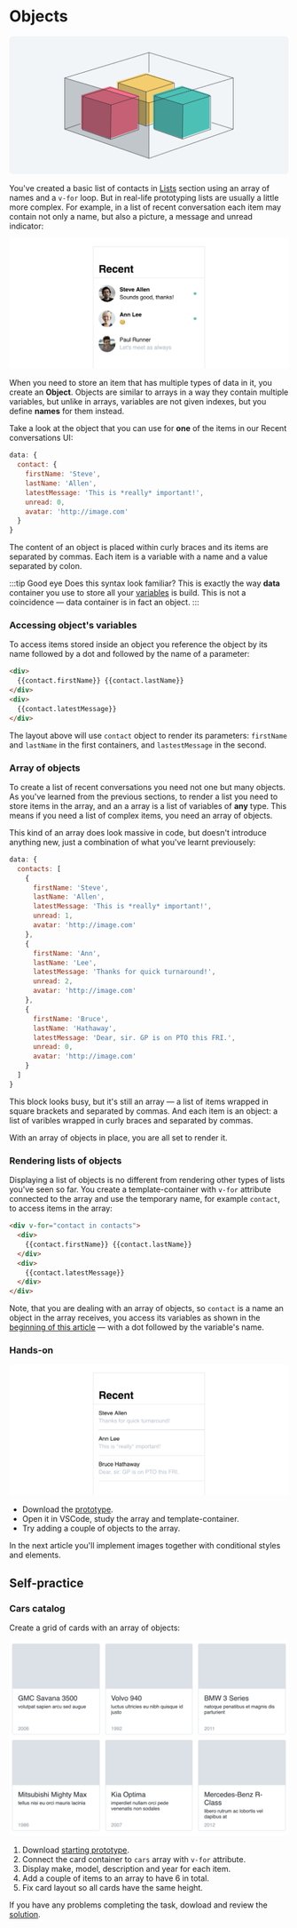 # Objects

![hey](./media/object-diagram-1.png)
<!-- todo: this illustration must be fixed 🙈 -->

You've created a basic list of contacts in [Lists](./) section using an array of names and a `v-for` loop. But in real-life prototyping lists are usually a little more complex. For example, in a list of recent conversation each item may contain not only a name, but also a picture, a message and unread indicator:

![hey](./media/chats-wireframes-1.png)

When you need to store an item that has multiple types of data in it, you create an **Object**. Objects are similar to arrays in a way they contain multiple variables, but unlike in arrays, variables are not given indexes, but you define **names** for them instead.

Take a look at the object that you can use for **one** of the items in our Recent conversations UI:

```js
data: {
  contact: {
    firstName: 'Steve',
    lastName: 'Allen',
    latestMessage: 'This is *really* important!',
    unread: 0,
    avatar: 'http://image.com'
  }
}
```

The content of an object is placed within curly braces and its items are separated by commas. Each item is a variable with a name and a value separated by colon. 

:::tip Good eye
Does this syntax look familiar? This is exactly the way **data** container you use to store all your [variables](./../Data/#variables) is build. This is not a coincidence — data container is in fact an object.
:::

<!-- Similarly to the way you use arrays' [indexes](./indexes.html#indexes) to access their items in your layout, you use names to access your objects' items: -->

### Accessing object's variables

To access items stored inside an object you reference the object by its name followed by a dot and followed by the name of a parameter:

```html
<div>
  {{contact.firstName}} {{contact.lastName}} 
</div>
<div>
  {{contact.latestMessage}}
</div>
```

The layout above will use `contact` object to render its parameters: `firstName` and `lastName` in the first containers, and `lastestMessage` in the second. 

### Array of objects

To create a list of recent conversations you need not one but many objects. As you've learned from the previous sections, to render a list you need to store items in the array, and an a array is a list of variables of **any** type. This means if you need a list of complex items, you need an array of objects. 

This kind of an array does look massive in code, but doesn't introduce anything new, just a combination of what you've learnt previousely:

```js
data: {
  contacts: [
    {
      firstName: 'Steve',
      lastName: 'Allen',
      latestMessage: 'This is *really* important!',
      unread: 1,
      avatar: 'http://image.com'
    },
    {
      firstName: 'Ann',
      lastName: 'Lee',
      latestMessage: 'Thanks for quick turnaround!',
      unread: 2,
      avatar: 'http://image.com'
    },
    {
      firstName: 'Bruce',
      lastName: 'Hathaway',
      latestMessage: 'Dear, sir. GP is on PTO this FRI.',
      unread: 0,
      avatar: 'http://image.com'
    }
  ]
}
```

This block looks busy, but it's still an array — a list of items wrapped in square brackets and separated by commas. And each item is an object: a list of varibles wrapped in curly braces and separated by commas.

With an array of objects in place, you are all set to render it.

### Rendering lists of objects

Displaying a list of objects is no different from rendering other types of lists you've seen so far. You create a template-container with `v-for` attribute connected to the array and use the temporary name, for example `contact`, to access items in the array:

```html
<div v-for="contact in contacts">
  <div>
    {{contact.firstName}} {{contact.lastName}} 
  </div>
  <div>
    {{contact.latestMessage}}
  </div>
</div>
```

Note, that you are dealing with an array of objects, so `contact` is a name an object in the array receives, you access its variables as shown in the [beginning of this article](#accessing-object-s-variables) — with a dot followed by the variable's name.

### Hands-on

![hey](./media/chats-wireframes-2.png)

- Download the [prototype](./../../../course-files/interaction-basics/objects-1.html.zip).
- Open it in VSCode, study the array and template-container.
- Try adding a couple of objects to the array. <!--todo: show this being done in the video-->

In the next article you'll implement images together with conditional styles and elements.

## Self-practice

### Cars catalog

Create a grid of cards with an array of objects: 

![hey](./media/objects-wireframes-1.png)

1. Download [starting prototype](./../../../course-files/interaction-basics/practice-objects-grid-start.html.zip).
2. Connect the card container to `cars` array with `v-for` attribute.
3. Display make, model, description and year for each item.
4. Add a couple of items to an array to have 6 in total.
5. Fix card layout so all cards have the same height. 

If you have any problems completing the task, dowload and review the [solution](./../../../course-files/interaction-basics/practice-objects-grid-end.html.zip).

<!-- ### Task 2: Tab bar -->

<!-- todo: each tab is an object with a name and number of new items, this can be used in the next article to add “if 0 don't show” logic behind it -->

<!-- todo: make sure the second task is more complex and includes adding/deleting -->
